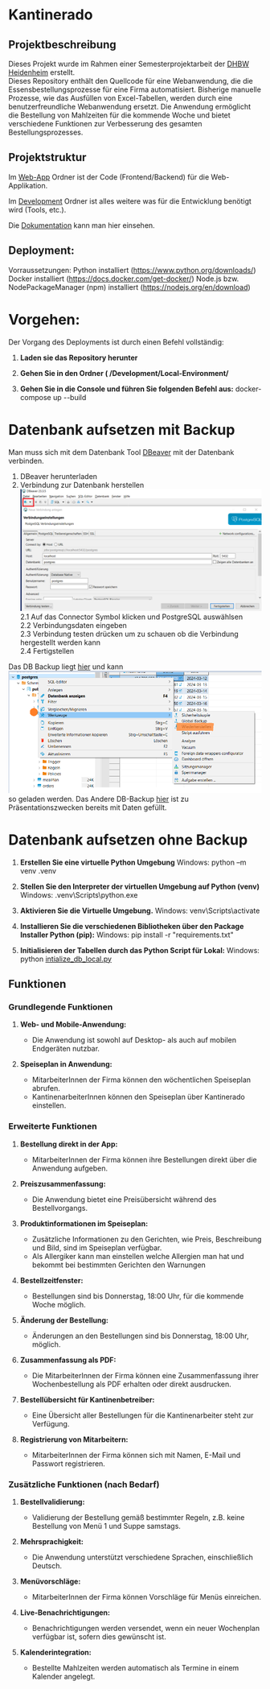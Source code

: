 # Kantinerado

## Projektbeschreibung

Dieses Projekt wurde im Rahmen einer Semesterprojektarbeit
der [DHBW Heidenheim](https://www.heidenheim.dhbw.de/startseite) erstellt.  
Dieses Repository enthält den Quellcode für eine Webanwendung, die die Essensbestellungsprozesse für eine Firma
automatisiert. Bisherige manuelle Prozesse, wie das Ausfüllen von Excel-Tabellen, werden durch eine benutzerfreundliche
Webanwendung ersetzt. Die Anwendung ermöglicht die Bestellung von Mahlzeiten für die kommende Woche und bietet
verschiedene Funktionen zur Verbesserung des gesamten Bestellungsprozesses.

## Projektstruktur

Im [Web-App](Web-App) Ordner ist der Code (Frontend/Backend) für die Web-Applikation.

Im [Development](Development) Ordner ist alles weitere was für die Entwicklung benötigt wird (Tools, etc.).

Die [Dokumentation](Dokumentation) kann man hier einsehen.

## Deployment:
Vorraussetzungen:
Python installiert (https://www.python.org/downloads/)
Docker installiert (https://docs.docker.com/get-docker/)
Node.js bzw. NodePackageManager (npm) installiert (https://nodejs.org/en/download)

# Vorgehen:
Der Vorgang des Deployments ist durch einen Befehl vollständig:

1. **Laden sie das Repository herunter**

2. **Gehen Sie in den Ordner ( /Development/Local-Environment/**

3. **Gehen Sie in die Console und führen Sie folgenden Befehl aus:**
docker-compose up --build

# Datenbank aufsetzen mit Backup
Man muss sich mit dem Datenbank Tool [DBeaver](https://dbeaver.io/) mit der Datenbank verbinden.
1. DBeaver herunterladen
2. Verbindung zur Datenbank herstellen
![DBeaver Bild Verbindung herstellen](Web-App/Database/image.png)
2.1 Auf das Connector Symbol klicken und PostgreSQL auswählsen  
2.2 Verbindungsdaten eingeben  
2.3 Verbindung testen drücken um zu schauen ob die Verbindung hergestellt werden kann  
2.4 Fertigstellen
   
Das DB Backup liegt [hier](Web-App/Database/Dummy_database.sql) und kann ![alt text](Web-App/Database/image-2.png) so geladen werden.
Das Andere DB-Backup [hier](Web-App/Database/Dummy_Database_Presentation.sql) ist zu Präsentationszwecken bereits mit Daten gefüllt. 

# Datenbank aufsetzen ohne Backup

1. **Erstellen Sie eine virtuelle Python Umgebung**
Windows: python –m venv .venv

2. **Stellen Sie den Interpreter der virtuellen Umgebung auf Python (venv)**
Windows: .venv\Scripts\python.exe

3. **Aktivieren Sie die Virtuelle Umgebung.**
Windows: venv\Scripts\activate

4. **Installieren Sie die verschiedenen Bibliotheken über den Package Installer Python (pip):**
Windows: pip install -r "requirements.txt"

5. **Initialisieren der Tabellen durch das Python Script für Lokal:**
Windows: python [intialize_db_local.py](Web-App/Database/initialize_db_local.py)

## Funktionen

### Grundlegende Funktionen

1. **Web- und Mobile-Anwendung:**
    - Die Anwendung ist sowohl auf Desktop- als auch auf mobilen Endgeräten nutzbar.

2. **Speiseplan in Anwendung:**
    - MitarbeiterInnen der Firma können den wöchentlichen Speiseplan abrufen.
    - KantinenarbeiterInnen können den Speiseplan über Kantinerado einstellen.

### Erweiterte Funktionen

1. **Bestellung direkt in der App:**
    - MitarbeiterInnen der Firma können ihre Bestellungen direkt über die Anwendung aufgeben.

2. **Preiszusammenfassung:**
    - Die Anwendung bietet eine Preisübersicht während des Bestellvorgangs.

3. **Produktinformationen im Speiseplan:**
    - Zusätzliche Informationen zu den Gerichten, wie Preis, Beschreibung und Bild, sind im Speiseplan verfügbar.
    - Als Allergiker kann man einstellen welche Allergien man hat und bekommt bei bestimmten Gerichten den Warnungen

4. **Bestellzeitfenster:**
    - Bestellungen sind bis Donnerstag, 18:00 Uhr, für die kommende Woche möglich.

5. **Änderung der Bestellung:**
    - Änderungen an den Bestellungen sind bis Donnerstag, 18:00 Uhr, möglich.

6. **Zusammenfassung als PDF:**
    - Die MitarbeiterInnen der Firma können eine Zusammenfassung ihrer Wochenbestellung als PDF erhalten oder direkt
      ausdrucken.

7. **Bestellübersicht für Kantinenbetreiber:**
    - Eine Übersicht aller Bestellungen für die Kantinenarbeiter steht zur Verfügung.

8. **Registrierung von Mitarbeitern:**
    - MitarbeiterInnen der Firma können sich mit Namen, E-Mail und Passwort registrieren.

### Zusätzliche Funktionen (nach Bedarf)

1. **Bestellvalidierung:**
    - Validierung der Bestellung gemäß bestimmter Regeln, z.B. keine Bestellung von Menü 1 und Suppe samstags.

2. **Mehrsprachigkeit:**
    - Die Anwendung unterstützt verschiedene Sprachen, einschließlich Deutsch.

3. **Menüvorschläge:**
    - MitarbeiterInnen der Firma können Vorschläge für Menüs einreichen.

4. **Live-Benachrichtigungen:**
    - Benachrichtigungen werden versendet, wenn ein neuer Wochenplan verfügbar ist, sofern dies gewünscht ist.

5. **Kalenderintegration:**
    - Bestellte Mahlzeiten werden automatisch als Termine in einem Kalender angelegt.
